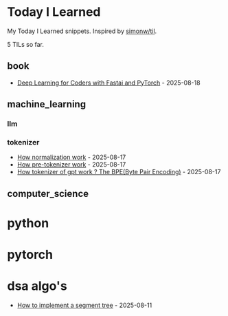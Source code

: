 # Today I Learned

My Today I Learned snippets. Inspired by [simonw/til](https://github.com/simonw/til).

5 TILs so far. 

## book

- [Deep Learning for Coders with Fastai and PyTorch](https://course.fast.ai/Resources/book.html) - 2025-08-18

## machine_learning

### llm

### tokenizer

- [How normalization work](https://github.com/nathbns/til/blob/main/tokenizer/normalization.md) - 2025-08-17
- [How pre-tokenizer work](https://github.com/nathbns/til/blob/main/tokenizer/pre_tokenizer.md) - 2025-08-17
- [How tokenizer of gpt work ? The BPE(Byte Pair Encoding)](https://github.com/nathbns/til/blob/main/tokenizer/bpe.md) - 2025-08-17

## computer_science

# python

# pytorch

# dsa algo's

- [How to implement a segment tree](https://github.com/nathbns/til/blob/main/dsa_algos/segment_tree.md) - 2025-08-11
